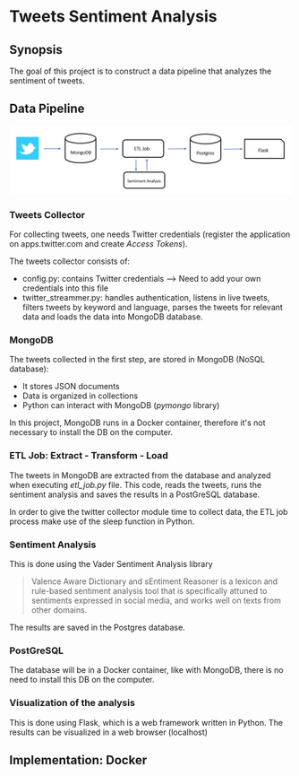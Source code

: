 # Tweets Sentiment Analysis

## Synopsis
The goal of this project is to construct a data pipeline that analyzes the sentiment of tweets.

## Data Pipeline
![Screenshot](pipeline.png)


### Tweets Collector
For collecting tweets, one needs Twitter credentials (register the application on apps.twitter.com and create *Access Tokens*). 

The tweets collector consists of:
- config.py: contains Twitter credentials --> Need to add your own credentials into this file
- twitter_streammer.py: handles authentication, listens in live tweets, filters tweets by keyword and language, parses the tweets for relevant data and loads the data into MongoDB database.

### MongoDB
The tweets collected in the first step, are stored in MongoDB (NoSQL database):
- It stores JSON documents
- Data is organized in collections
- Python can interact with MongoDB (*pymongo* library)

In this project, MongoDB runs in a Docker container, therefore it's not necessary to install the DB on the computer.

### ETL Job: Extract - Transform - Load
The tweets in MongoDB are extracted from the database and analyzed when executing *etl_job.py* file. This code, reads the tweets, runs the sentiment analysis and saves the results in a PostGreSQL database.

In order to give the twitter collector module time to collect data, the ETL job process make use of the sleep function in Python.   


### Sentiment Analysis
This is done using the Vader Sentiment Analysis library 

>Valence Aware Dictionary and sEntiment Reasoner is a lexicon and rule-based sentiment analysis tool that is specifically attuned to sentiments expressed in social media, and works well on texts from other domains.

The results are saved in the Postgres database.


### PostGreSQL
The database will be in a Docker container, like with MongoDB, there is no need to install this DB on the computer.


### Visualization of the analysis
This is done using Flask, which is a web framework written in Python. The results can be visualized in a web browser (localhost)


## Implementation: Docker


